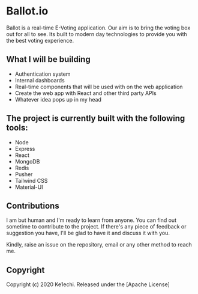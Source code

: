 # Ballot.io

Ballot is a real-time E-Voting application. Our aim is to bring the voting box out for all to see. Its built to modern day technologies to provide you with the best voting experience.



## What I will be building

- Authentication system
- Internal dashboards
- Real-time components that will be used with on the web application
- Create the web app with React and other third party APIs
- Whatever idea pops up in my head

## The project is currently built with the following tools:

- Node
- Express
- React
- MongoDB
- Redis
- Pusher
- Tailwind CSS
- Material-UI

## Contributions

I am but human and I'm ready to learn from anyone. You can find out sometime to contribute to the project. If there's any piece of feedback or suggestion you have, I'll be glad to have it and discuss it with you.

Kindly, raise an issue on the repository, email or any other method to reach me.

## Copyright

Copyright (c) 2020 Ke1echi. Released under the [Apache License]
